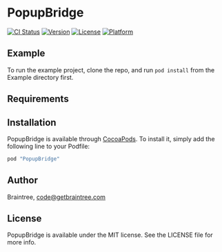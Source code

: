 # PopupBridge

[![CI Status](http://img.shields.io/travis/Braintree/PopupBridge.svg?style=flat)](https://travis-ci.org/Braintree/PopupBridge)
[![Version](https://img.shields.io/cocoapods/v/PopupBridge.svg?style=flat)](http://cocoapods.org/pods/PopupBridge)
[![License](https://img.shields.io/cocoapods/l/PopupBridge.svg?style=flat)](http://cocoapods.org/pods/PopupBridge)
[![Platform](https://img.shields.io/cocoapods/p/PopupBridge.svg?style=flat)](http://cocoapods.org/pods/PopupBridge)

## Example

To run the example project, clone the repo, and run `pod install` from the Example directory first.

## Requirements

## Installation

PopupBridge is available through [CocoaPods](http://cocoapods.org). To install
it, simply add the following line to your Podfile:

```ruby
pod "PopupBridge"
```

## Author

Braintree, code@getbraintree.com

## License

PopupBridge is available under the MIT license. See the LICENSE file for more info.
